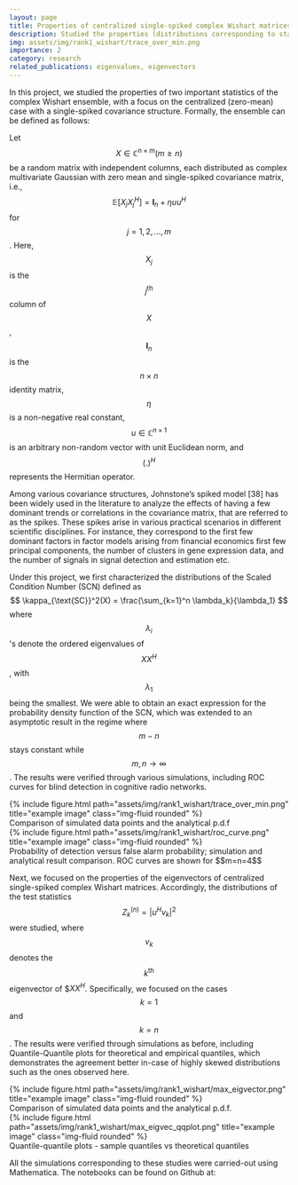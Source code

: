 ```yaml
---
layout: page
title: Properties of centralized single-spiked complex Wishart matrices
description: Studied the properties (distributions corresponding to statistics) of centralized complex Wishart matrices with a single-spiked covariance structure
img: assets/img/rank1_wishart/trace_over_min.png
importance: 2
category: research
related_publications: eigenvalues, eigenvectors
---
```


In this project, we studied the properties of two important statistics of the complex Wishart ensemble, with a focus on the centralized (zero-mean) case with a single-spiked covariance structure. Formally, the ensemble can be defined as follows:

Let $$X \in \mathbb{C}^{n\times m} (m\geq n)$$ be a random matrix with independent columns, each distributed as complex multivariate Gaussian with zero mean and single-spiked covariance matrix, i.e., $$\mathbb{E}\left[X_j X_j^H\right] = \mathbf{I}_n+\eta u u^H$$ for $$j=1,2,\dots,m$$. Here, $$X_j$$ is the $$j^{\text{th}}$$ column of $$X$$, $$\mathbf{I}_n$$ is the $$n\times n$$ identity matrix, $$\eta$$ is a non-negative real constant, $$u\in\mathbb{C}^{n\times 1}$$ is an arbitrary non-random vector with unit Euclidean norm, and $$(.)^{H}$$ represents the Hermitian operator. 

Among various covariance structures, Johnstone’s spiked model [38] has been widely used in the literature to analyze the effects of having a few dominant trends or correlations in the covariance matrix, that are referred to as the spikes. These spikes arise in various practical scenarios in different scientific disciplines. For instance, they correspond to the first few dominant factors in factor models arising from financial economics first few principal components, the number of clusters in gene expression data, and the number of signals in signal detection and estimation etc.

Under this project, we first characterized the distributions of the Scaled Condition Number (SCN) defined as 
$$
    \kappa_{\text{SC}}^2(X) = \frac{\sum_{k=1}^n \lambda_k}{\lambda_1}
$$
where $$\lambda_i$$'s denote the ordered eigenvalues of $$XX^H$$, with $$\lambda_1$$ being the smallest. We were able to obtain an exact expression for the probability density function of the SCN, which was extended to an asymptotic result in the regime where $$m-n$$ stays constant while $$m,n\rightarrow \infty$$. The results were verified through various simulations, including ROC curves for blind detection in cognitive radio networks.

<div class="row">
    <div class="col-sm-8 mx-auto d-block mt-3 mt-md-0">
        {% include figure.html path="assets/img/rank1_wishart/trace_over_min.png" title="example image" class="img-fluid rounded" %}
    </div>
</div>
<div class="caption">
    Comparison of simulated data points and the analytical p.d.f
</div>

<div class="row">
    <div class="col-sm-8 mt-3 mt-md-0">
        {% include figure.html path="assets/img/rank1_wishart/roc_curve.png" title="example image" class="img-fluid rounded" %}
    </div>
</div>
<div class="caption">
    Probability of detection versus false alarm probability; simulation and analytical result comparison. ROC curves are shown for $$m=n=4$$
</div>

Next, we focused on the properties of the eigenvectors of centralized single-spiked complex Wishart matrices. Accordingly, the distributions of the test statistics $$Z_k^{(n)}=|u^Hv_k|^2$$ were studied, where $$v_k$$ denotes the $$k^{\text{th}}$$ eigenvector of $$XX^H$. Specifically, we focused on the cases $$k=1$$ and $$k=n$$. The results were verified through simulations as before, including Quantile-Quantile plots for theoretical and empirical quantiles, which demonstrates the agreement better in-case of highly skewed distributions such as the ones observed here.

<div class="row">
    <div class="col-sm-8 mt-3 mt-md-0">
        {% include figure.html path="assets/img/rank1_wishart/max_eigvector.png" title="example image" class="img-fluid rounded" %}
    </div>
</div>
<div class="caption">
    Comparison of simulated data points and the analytical p.d.f.
</div>

<div class="row">
    <div class="col-sm-8 mt-3 mt-md-0">
        {% include figure.html path="assets/img/rank1_wishart/max_eigvec_qqplot.png" title="example image" class="img-fluid rounded" %}
    </div>
</div>
<div class="caption">
    Quantile-quantile plots - sample quantiles vs theoretical quantiles
</div>

All the simulations corresponding to these studies were carried-out using Mathematica. The notebooks can be found on Github at: 